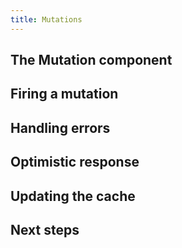 ```yaml
---
title: Mutations
---
```


<h2 id="basic">The Mutation component</h2>

<h2 id="data">Firing a mutation</h2>

<h2 id="errors">Handling errors</h2>

<h2 id="optimistic">Optimistic response</h2>

<h2 id="update">Updating the cache</h2>

<h2 id="next-steps">Next steps</h2>
